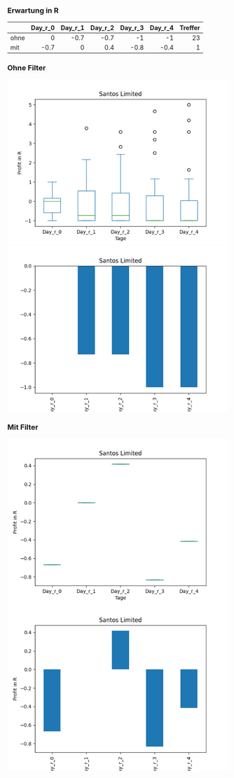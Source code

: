 ### Erwartung in R
|      |   Day_r_0 |   Day_r_1 |   Day_r_2 |   Day_r_3 |   Day_r_4 |   Treffer |
|:-----|----------:|----------:|----------:|----------:|----------:|----------:|
| ohne |       0   |      -0.7 |      -0.7 |      -1   |      -1   |        23 |
| mit  |      -0.7 |       0   |       0.4 |      -0.8 |      -0.4 |         1 |

### Ohne Filter
![image info](./data/SSLZY_box_all.png)
![image info](./data/SSLZY_median_all.png)

### Mit Filter
![image info](./data/SSLZY_box_filtered.png)
![image info](./data/SSLZY_median_filtered.png)